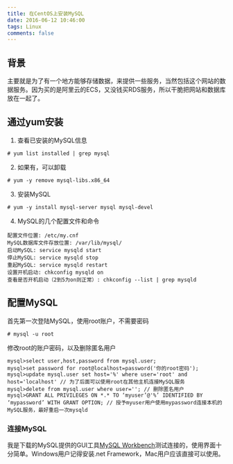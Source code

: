 ```yaml
---
title: 在CentOS上安装MySQL
date: 2016-06-12 10:46:00
tags: Linux
comments: false
---
```

## 背景
主要就是为了有一个地方能够存储数据，来提供一些服务，当然包括这个网站的数据服务。因为买的是阿里云的ECS，又没钱买RDS服务，所以干脆把网站和数据库放在一起了。

## 通过yum安装
1. 查看已安装的MySQL信息
```
# yum list installed | grep mysql
```

2. 如果有，可以卸载
```
# yum -y remove mysql-libs.x86_64
```

3. 安装MySQL
```
# yum -y install mysql-server mysql mysql-devel
```

4. MySQL的几个配置文件和命令
```
配置文件位置: /etc/my.cnf
MySQL数据库文件存放位置: /var/lib/mysql/
启动MySQL: service mysqld start
停止MySQL: service mysqld stop
重起MySQL: service mysqld restart
设置开机启动: chkconfig mysqld on
查看是否开机启动（2到5为on则正常）: chkconfig --list | grep mysqld
```

## 配置MySQL
首先第一次登陆MySQL，使用root账户，不需要密码
```
# mysql -u root
```

修改root的账户密码，以及删除匿名用户
```
mysql>select user,host,password from mysql.user;
mysql>set password for root@localhost=password('你的root密码');
mysql>update mysql.user set host='%' where user='root' and host='localhost' // 为了后面可以使用root在其他主机连接MySQL服务
mysql>delete from mysql.user where user=''; // 删除匿名用户
mysql>GRANT ALL PRIVILEGES ON *.* TO ‘myuser’@'%’ IDENTIFIED BY ‘mypassword’ WITH GRANT OPTION; // 授予myuser用户使用mypassword连接本机的MySQL服务，最好重启一次mysqld
```

### 连接MySQL
我是下载的MySQL提供的GUI工具<a href="http://dev.mysql.com/downloads/workbench/">MySQL Workbench</a>测试连接的，使用界面十分简单。Windows用户记得安装.net Framework，Mac用户应该直接可以使用。
